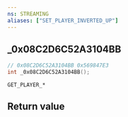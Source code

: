 ```yaml
---
ns: STREAMING
aliases: ["SET_PLAYER_INVERTED_UP"]
---
```

## _0x08C2D6C52A3104BB

```c
// 0x08C2D6C52A3104BB 0x569847E3
int _0x08C2D6C52A3104BB();
```

```
GET_PLAYER_*
```

## Return value
